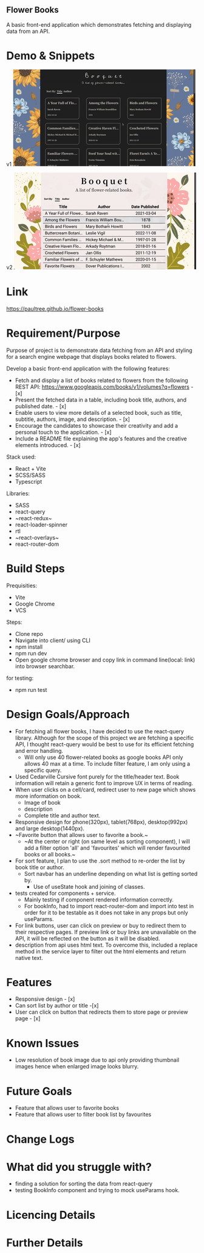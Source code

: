 ## Flower Books

A basic front-end application which demonstrates fetching and displaying data from an API.

# Demo & Snippets

v1
![Alt Text](./project-demos/project-demo.gif)

v2
![Alt Text](./project-demos/project-demo-update.gif)

# Link

https://paultree.github.io/flower-books

# Requirement/Purpose

Purpose of project is to demonstrate data fetching from an API and styling for a search engine webpage that displays books related to flowers.

Develop a basic front-end application with the following features:

- Fetch and display a list of books related to flowers from the following REST API: https://www.googleapis.com/books/v1/volumes?q=flowers - [x]
- Present the fetched data in a table, including book title, authors, and published date. - [x]
- Enable users to view more details of a selected book, such as title, subtitle, authors, image, and description. - [x]
- Encourage the candidates to showcase their creativity and add a personal touch to the application. - [x]
- Include a README file explaining the app's features and the creative elements introduced. - [x]

Stack used:

- React + Vite
- SCSS/SASS
- Typescript

Libraries:

- SASS
- react-query
- ~react-redux~
- react-loader-spinner
- rtl
- ~react-overlays~
- react-router-dom

# Build Steps

Prequisities:

- Vite
- Google Chrome
- VCS

Steps:

- Clone repo
- Navigate into client/ using CLI
- npm install
- npm run dev
- Open google chrome browser and copy link in command line(local: link) into browser searchbar.

for testing:

- npm run test

# Design Goals/Approach

- For fetching all flower books, I have decided to use the react-query library. Although for the scope of this project we are fetching a specific API, I thought react-query would be best to use for its efficient fetching and error handling.
  - Will only use 40 flower-related books as google books API only allows 40 max at a time. To include filter feature, I am only using a specific query.
- Used Cedarville Cursive font purely for the title/header text. Book information will retain a generic font to improve UX in terms of reading.
- When user clicks on a cell/card, redirect user to new page which shows more information on book.
  - Image of book
  - description
  - Complete title and author text.
- Responsive design for phone(320px), tablet(768px), desktop(992px) and large desktop(1440px).
- ~Favorite button that allows user to favorite a book.~
  - ~At the center or right (on same level as sorting component), I will add a filter option 'all' and 'favourites' which will render favourited books or all books.~
- For sort feature, I plan to use the .sort method to re-order the list by book title or author.
  - Sort navbar has an underline depending on what list is getting sorted by.
    - Use of useState hook and joining of classes.
- tests created for components + service.
  - Mainly testing if component rendered information correctly.
  - For bookInfo, had to import react-router-dom and import into test in order for it to be testable as it does not take in any props but only useParams.
- For link buttons, user can click on preview or buy to redirect them to their respective pages. If preview link or buy links are unavailable on the API, it will be reflected on the button as it will be disabled.
- description from api uses html text. To overcome this, included a replace method in the service layer to filter out the html elements and return native text.

# Features

- Responsive design - [x]
- Can sort list by author or title -[x]
- User can click on button that redirects them to store page or preview page - [x]

# Known Issues

- Low resolution of book image due to api only providing thumbnail images hence when enlarged image looks blurry.

# Future Goals

- Feature that allows user to favorite books
- Feature that allows user to filter book list by favourites

# Change Logs

# What did you struggle with?

- finding a solution for sorting the data from react-query
- testing BookInfo component and trying to mock useParams hook.

# Licencing Details

# Further Details
